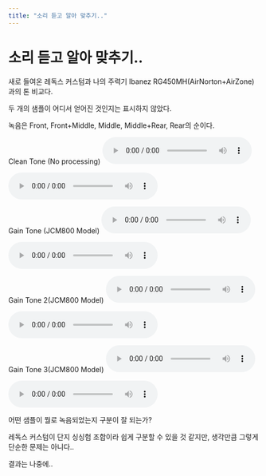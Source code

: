 ```yaml
---
title: "소리 듣고 알아 맞추기.."
---
```

# 소리 듣고 알아 맞추기..

새로 들여온 레독스 커스텀과 나의 주력기 Ibanez RG450MH(AirNorton+AirZone)과의 톤 비교다.

두 개의 샘플이 어디서 얻어진 것인지는 표시하지 않았다.

녹음은 Front, Front+Middle, Middle, Middle+Rear, Rear의 순이다.

Clean Tone (No processing)
![audio](e58fdde882fcf30e95eafd41a5591b4d.mp3)

![audio](19d7fa4e6cf2d60a96a8bfb56e82fd67.mp3)

Gain Tone (JCM800 Model)
![audio](22b502a758cb7559bd5c2905286048d3.mp3)

![audio](2df8499c9ab646079ea1861073838f2b.mp3)

Gain Tone 2(JCM800 Model)
![audio](92ad0e80f052cc50e7af6d34f921204f.mp3)

![audio](ae92e4a99d9f57020fda76214d18f98a.mp3)

Gain Tone 3(JCM800 Model)
![audio](c0825f4a840cf8d73c7a108ee8fec440.mp3)

![audio](08d9a716e7cf19ae29731ba24a5dee72.mp3)


어떤 샘플이 뭘로 녹음되었는지 구분이 잘 되는가?

레독스 커스텀이 단지 싱싱험 조합이라 쉽게 구분할 수 있을 것 같지만,
생각만큼 그렇게 단순한 문제는 아니다..

결과는 나중에..

